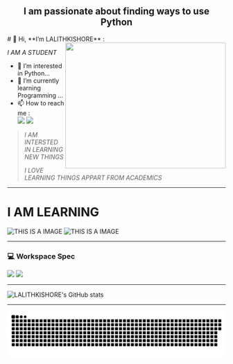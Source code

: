  
<h2 align="center">I am passionate about finding ways to use Python  </h3>
#  👋 Hi, **I’m LALITHKISHORE** :
<img align="right" width="370" height="290" src="https://i.pinimg.com/originals/47/f0/34/47f0342cec72b800463bf003eac1257e.gif">

*I AM A STUDENT*
- 👀 I’m interested in Python...
- 🌱 I’m currently learning Programming ...
- 📫 How to reach me :
<br  />[<img src="https://img.shields.io/badge/LinkedIn-0077B5?style=for-the-badge&logo=linkedin&logoColor=white" />](https://www.linkedin.com/in/lalith-kishore-453a70330?utm_source=share&utm_campaign=share_via&utm_content=profile&utm_medium=android_app) [<img src="https://img.shields.io/badge/Instagram-E4405F?style=for-the-badge&logo=instagram&logoColor=white" /> ](https://www.instagram.com/lalith___lk/profilecard/?igsh=MTQxODFsZWxueWVvYQ==)

> *I AM INTERSTED IN LEARNING NEW THINGS*
> 
> *I LOVE LEARNING THINGS APPART FROM ACADEMICS*


---
   #    I AM LEARNING 
![*THIS IS A IMAGE*](https://img.icons8.com/fluency/48/python.png)
![*THIS IS A IMAGE* ](https://img.icons8.com/color/48/000000/html-5.png )

------------



### 💻 Workspace Spec
<img height="30" src="https://img.shields.io/badge/NVIDIA-RTX4050-76B900?style=for-the-badge&logo=nvidia&logoColor=white"/>
<img src="https://img.shields.io/badge/Windows-HP_VICTUS-0078D6?style=for-the-badge&logo=windows&logoColor=white" />

-----------
![LALITHKISHORE's GitHub stats](https://github-readme-stats.vercel.app/api?username=lalithkishore1224&theme=dark&show_icons=true&&hide=issues,contribs)

----------
<picture>
  <source media="(prefers-color-scheme: dark)" srcset="https://raw.githubusercontent.com/sven-bo/sven-bo/output/github-contribution-grid-snake-dark.svg">
  <source media="(prefers-color-scheme: light)" srcset="https://raw.githubusercontent.com/sven-bo/sven-bo/output/github-contribution-grid-snake.svg">
  <img alt="github contribution grid snake animation" src="https://raw.githubusercontent.com/sven-bo/sven-bo/output/github-contribution-grid-snake.svg">
</picture>

<!---
Lalithkishore1224/Lalithkishore1224 is a ✨ special ✨ repository because its `README.md` (this file) appears on your GitHub profile.
You can click the Preview link to take a look at your changes.
--->
